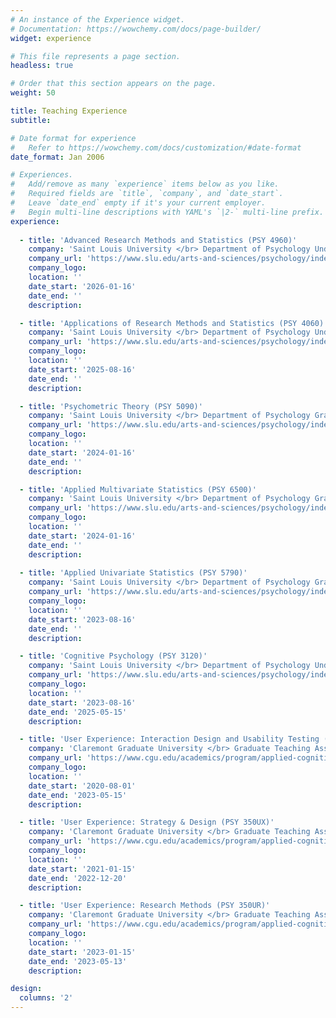 ```yaml
---
# An instance of the Experience widget.
# Documentation: https://wowchemy.com/docs/page-builder/
widget: experience

# This file represents a page section.
headless: true

# Order that this section appears on the page.
weight: 50

title: Teaching Experience
subtitle:

# Date format for experience
#   Refer to https://wowchemy.com/docs/customization/#date-format
date_format: Jan 2006

# Experiences.
#   Add/remove as many `experience` items below as you like.
#   Required fields are `title`, `company`, and `date_start`.
#   Leave `date_end` empty if it's your current employer.
#   Begin multi-line descriptions with YAML's `|2-` multi-line prefix.
experience:
  
  - title: 'Advanced Research Methods and Statistics (PSY 4960)'
    company: 'Saint Louis University </br> Department of Psychology Undergraduate Program'
    company_url: 'https://www.slu.edu/arts-and-sciences/psychology/index.php'
    company_logo: 
    location: ''
    date_start: '2026-01-16'
    date_end: ''
    description:

  - title: 'Applications of Research Methods and Statistics (PSY 4060)'
    company: 'Saint Louis University </br> Department of Psychology Undergraduate Program'
    company_url: 'https://www.slu.edu/arts-and-sciences/psychology/index.php'
    company_logo: 
    location: ''
    date_start: '2025-08-16'
    date_end: ''
    description:

  - title: 'Psychometric Theory (PSY 5090)'
    company: 'Saint Louis University </br> Department of Psychology Graduate Program'
    company_url: 'https://www.slu.edu/arts-and-sciences/psychology/index.php'
    company_logo: 
    location: ''
    date_start: '2024-01-16'
    date_end: ''
    description:

  - title: 'Applied Multivariate Statistics (PSY 6500)'
    company: 'Saint Louis University </br> Department of Psychology Graduate Program'
    company_url: 'https://www.slu.edu/arts-and-sciences/psychology/index.php'
    company_logo: 
    location: ''
    date_start: '2024-01-16'
    date_end: ''
    description: 
 
  - title: 'Applied Univariate Statistics (PSY 5790)'
    company: 'Saint Louis University </br> Department of Psychology Graduate Program'
    company_url: 'https://www.slu.edu/arts-and-sciences/psychology/index.php'
    company_logo: 
    location: ''
    date_start: '2023-08-16'
    date_end: ''
    description: 

  - title: 'Cognitive Psychology (PSY 3120)'
    company: 'Saint Louis University </br> Department of Psychology Undergraduate Program'
    company_url: 'https://www.slu.edu/arts-and-sciences/psychology/index.php'
    company_logo: 
    location: ''
    date_start: '2023-08-16'
    date_end: '2025-05-15'
    description: 

  - title: 'User Experience: Interaction Design and Usability Testing (PSY 350UT)'
    company: 'Claremont Graduate University </br> Graduate Teaching Assistant'
    company_url: 'https://www.cgu.edu/academics/program/applied-cognitive-psychology-user-experience/'
    company_logo: 
    location: ''
    date_start: '2020-08-01'
    date_end: '2023-05-15'
    description: 

  - title: 'User Experience: Strategy & Design (PSY 350UX)'
    company: 'Claremont Graduate University </br> Graduate Teaching Assistant'
    company_url: 'https://www.cgu.edu/academics/program/applied-cognitive-psychology-user-experience/'
    company_logo: 
    location: ''
    date_start: '2021-01-15'
    date_end: '2022-12-20'
    description: 

  - title: 'User Experience: Research Methods (PSY 350UR)'
    company: 'Claremont Graduate University </br> Graduate Teaching Assistant'
    company_url: 'https://www.cgu.edu/academics/program/applied-cognitive-psychology-user-experience/'
    company_logo: 
    location: ''
    date_start: '2023-01-15'
    date_end: '2023-05-13'
    description: 

design:
  columns: '2'
---
```

